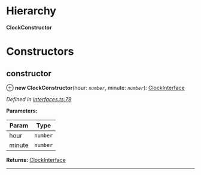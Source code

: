 

# Hierarchy

**ClockConstructor**

# Constructors

<a id="constructor"></a>

##  constructor

⊕ **new ClockConstructor**(hour: *`number`*, minute: *`number`*): [ClockInterface](_interfaces_.interfaces.clockinterface.md)

*Defined in [interfaces.ts:79](https://github.com/tgreyjs/typedoc-plugin-markdown/blob/master/test/src/interfaces.ts#L79)*

**Parameters:**

| Param | Type |
| ------ | ------ |
| hour | `number` | 
| minute | `number` | 

**Returns:** [ClockInterface](_interfaces_.interfaces.clockinterface.md)

___

